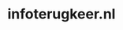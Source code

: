 ---
layout: post
title:  "infoterugkeer.nl"
internal_url:  "/data/infoterugkeer.nl.html"
categories: dutchgov
---